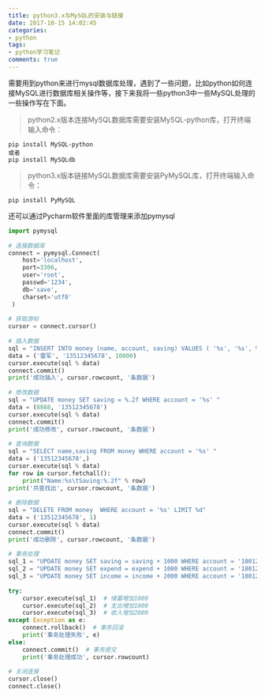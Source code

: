 ```yaml
---
title: python3.x与MySQL的安装与链接
date: 2017-10-15 14:02:45
categories:
- python
tags:
- python学习笔记
comments: true
---
```

<!-->
 需要用到python来进行mysql数据库处理，遇到了一些问题，比如python如何连接MySQL进行数据库相关操作等，接下来我将一些python3中一些MySQL处理的一些操作写在下面。
<!-- more -->

> python2.x版本连接MySQL数据库需要安装MySQL-python库，打开终端输入命令：

    pip install MySQL-python
    或者
    pip install MySQLdb

> python3.x版本链接MySQL数据库需要安装PyMySQL库，打开终端输入命令：

    pip install PyMySQL
还可以通过Pycharm软件里面的库管理来添加pymysql
```python
import pymysql  
      
# 连接数据库  
connect = pymysql.Connect(  
    host='localhost',  
    port=3306,  
    user='root',  
    passwd='1234',  
    db='save',  
    charset='utf8'  
 )  
      
# 获取游标  
cursor = connect.cursor()  
  
# 插入数据  
sql = "INSERT INTO money (name, account, saving) VALUES ( '%s', '%s', %.2f )"  
data = ('雷军', '13512345678', 10000)  
cursor.execute(sql % data)  
connect.commit()  
print('成功插入', cursor.rowcount, '条数据')  
  
# 修改数据  
sql = "UPDATE money SET saving = %.2f WHERE account = '%s' "  
data = (8888, '13512345678')  
cursor.execute(sql % data)  
connect.commit()  
print('成功修改', cursor.rowcount, '条数据')  
  
# 查询数据  
sql = "SELECT name,saving FROM money WHERE account = '%s' "  
data = ('13512345678',)  
cursor.execute(sql % data)  
for row in cursor.fetchall():  
    print("Name:%s\tSaving:%.2f" % row)  
print('共查找出', cursor.rowcount, '条数据')  
  
# 删除数据  
sql = "DELETE FROM money  WHERE account = '%s' LIMIT %d"  
data = ('13512345678', 1)  
cursor.execute(sql % data)  
connect.commit()  
print('成功删除', cursor.rowcount, '条数据')  
  
# 事务处理  
sql_1 = "UPDATE money SET saving = saving + 1000 WHERE account = '18012345678' "  
sql_2 = "UPDATE money SET expend = expend + 1000 WHERE account = '18012345678' "  
sql_3 = "UPDATE money SET income = income + 2000 WHERE account = '18012345678' "  
  
try:  
    cursor.execute(sql_1)  # 储蓄增加1000  
    cursor.execute(sql_2)  # 支出增加1000  
    cursor.execute(sql_3)  # 收入增加2000  
except Exception as e:  
    connect.rollback()  # 事务回滚  
    print('事务处理失败', e)  
else:  
    connect.commit()  # 事务提交  
    print('事务处理成功', cursor.rowcount)  
  
# 关闭连接  
cursor.close()  
connect.close()  
```

